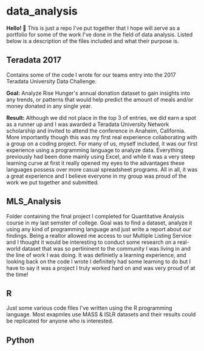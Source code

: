 # data_analysis
__Hello! :wave:__ This is just a repo I've put together that I hope will serve as a portfolio for some of the work I've done in the field of data analysis. Listed below is a description of the files included and what their purpose is. 

## Teradata 2017
 
Contains some of the code I wrote for our teams entry into the 2017 Teradata University Data Challenge. 

**Goal:** Analyze Rise Hunger's annual donation dataset to gain insights into any trends, or patterns that would help predict the amount of meals and/or money donated in any single year.

**Result:** Although we did not place in the top 3 of entries, we did earn a spot as a runner up and I was awarded a Teradata University Network scholarship and invited to attend the conference in Anaheim, California. More importantly though this was my first real experience collaborating with a group on a coding project. For many of us, myself included, it was our first experience using a programming language to analyze data. Everything previously had been done mainly using Excel, and while it was a very steep learning curve at first it really opened my eyes to the advantages these languages possess over more casual spreadsheet programs. All in all, it was a great experience and I believe everyone in my group was proud of the work we put together and submitted.

 
 ## MLS_Analysis
Folder containing the final project I completed for Quantitative Analysis course in my last semster of college. Goal was to find a dataset, analyze it using any kind of programming language and just write a report about our findings. Being a realtor allowed me access to our Multiple Listing Service and I thought it would be interesting to conduct some research on a real-world dataset that was so pertininent to the community I was living in and the line of work I was doing. It was definietly a learning experience, and looking back on the code I wrote I definitely had some learning to do but I have to say it was a project I truly worked hard on and was very proud of at the time! 
 
 ## R 
 
 Just some various code files I've written using the R programming language. Most exapmles use MASS & ISLR datasets and their results could be replicated for anyone who is interested. 
 
 ## Python
